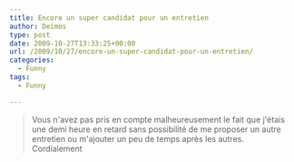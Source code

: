 ```yaml
---
title: Encore un super candidat pour un entretien
author: Deimos
type: post
date: 2009-10-27T13:33:25+00:00
url: /2009/10/27/encore-un-super-candidat-pour-un-entretien/
categories:
  - Funny
tags:
  - Funny

---
```

  
> Vous n'avez pas pris en compte malheureusement le fait que j'étais une demi heure en retard sans possibilité de me proposer un autre entretien ou m'ajouter un peu de temps après les autres.
Cordialement
